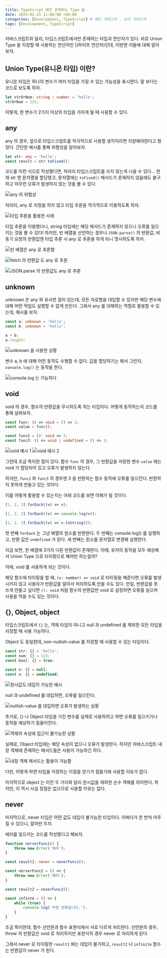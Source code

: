 ```yaml
---
title: TypeScript 에만 존재하는 Type 들
date: 2025-02-25 11:00:00 +09:00
categories: [Development, TypeScript] # 메인 카테고리 , 보조 카테고리
tags: [Development, TypeScript]
---
```


자바스크립트와 달리, 타입스크립트에서만 존재하는 타입과 연산자가 있다.
바로 Union Type 을 지정할 때 사용하는 연산자인 |(파이프 연산자)인데, 이번엔 이들에 대해 알아보자.

## Union Type(유니온 타입) 이란?

유니온 타입은 하나의 변수가 여러 타입을 가질 수 있는 가능성을 표시한다.
말 보다는 코드로 보도록 하자.

```ts
let strOrNum: string | number = 'hello';
strOrNum = 123;
```

이렇게, 한 변수가 2가지 이상의 타입을 가지게 될 때 사용할 수 있다.

## any

any 의 경우, 앞으로 타입스크립트를 적극적으로 사용할 생각이라면 지양해야한다고 했었다.
간단한 예시를 통해 위험성을 알아보자.

```ts
let str: any = 'hello';
const result = str.toFixed();
```

코드를 이런 식으로 작성했다면, 차라리 타입스크립트를 쓰지 않는게 나을 수 있다...
현재 str 엔 문자열을 할당했고, 문자열에는 `toFixed()` 메서드가 존재하지 않음에도 불구하고 아무런 오류가 발생하지 않는 것을 볼 수 있다.

![any 의 위험성](../assets/img/posts/2025-02-25-TS-typing-3.png)

차라리, any 로 지정을 하지 않고 타입 추론을 적극적으로 이용하도록 하자.

![타입 추론을 활용한 사레](../assets/img/posts/2025-02-25-TS-typing-3-1.png)

타입 추론을 이용했더니, string 타입에는 해당 메서드가 존재하지 않으니 오류를 일으키는 것을 볼 수 있다!
하지만, 빈 배열을 선언하는 경우나 `JSON.parse()` 의 반환값, 비동기 요청의 반환값엔 타입 추론 시 any 로 추론을 하게 되니 명시하도록 하자.

![빈 배열은 any 로 추론함](../assets/img/posts/2025-02-25-TS-typing-3-2.png)

![fetch 의 반환값 도 any 로 추론](../assets/img/posts/2025-02-25-TS-typing-3-3.png)

![JSON.parse 의 반환값도 any 로 추론](../assets/img/posts/2025-02-25-TS-typing-3-4.png)

## unknown

unknown 은 any 와 유사한 점이 있는데, 모든 자료형을 대입할 수 있지만 해당 변수에 대해 어떤 작업도 실행할 수 없게 만든다.
그래서 any 를 대체하는 역할로 활용할 수 있는데, 예시를 보자.

```ts
const a: unknown = 'hello';
const b: unknown = 'hello';

a + b;
a.length;
```

![unknown 을 사용한 상황](../assets/img/posts/2025-02-25-TS-typing-3-5.png)

변수 a, b 에 대해 어떤 동작도 수행할 수 없다.
값을 할당하기는 해서 그런지, `console.log()` 는 동작을 한다.

![console.log 는 가능하다](../assets/img/posts/2025-02-25-TS-typing-3-6.png)

## void

void 의 경우, 함수의 반환값을 무시하도록 하는 타입이다.
어떻게 동작하는지 코드를 통해 살펴보자.

```ts
const func: () => void = () => 3;
const value = func();

const func2 = (): void => 3;
const func3: () => void | undefined = () => 3;
```
![void 예시 1](../assets/img/posts/2025-02-25-TS-typing-3-8.png)
![void 예시 2](../assets/img/posts/2025-02-25-TS-typing-3-7.png)

그런데 조금 특이한 점이 있다.
함수 `func` 의 경우, 그 반환값을 저장한 변수 `value` 에는 void 가 할당되어 있고 오류가 발생하지 않는다.

하지만, `func2` 와 `func3` 의 경우엔 3 을 반환하는 함수 동작에 오류를 일으킨다.
반환하지 못하게 만들고 있는 것이다.

이를 어떻게 활용할 수 있는지는 아래 코드를 보면 이해가 될 것이다.

```ts
[1, 2, 3].forEach((v) => v);

[1, 2, 3].forEach((v) => console.log(v));

[1, 2, 3].forEach((v) => v.toString());
```

첫 번째 `forEach` 는 그냥 배열의 원소를 반환한다.
두 번째는 console.log() 를 실행하고, 반환 값은 `undefined` 가 된다.
세 번째는 원소를 문자열로 변경해 실행한다.

지금 보면, 한 배열에 3가지 다른 반환값이 존재한다. 이때, 유저의 동작을 모두 예상해서 Union Type 으로 타이핑으로 해야만 하는걸까?

이때, void 를 사용하게 되는 것이다.

해당 함수에 타이핑을 할 때, `(v: number) => void` 로 타이핑을 해준다면 오류를 발생시키지 않고 사용자가 반환값을 알아서 처리하도록 만들 수도 있다.
만일, 반환값을 못 쓰게 만들고 싶다면 `(): void` 처럼 함수의 반환값만 void 로 설정하면 오류를 일으켜 사용을 막을 수도 있는 것이다.

## {}, Object, object

타입스크립트에서 `{}` 는, 객체 타입이 아니고 null 과 undefined 를 제외한 모든 타입을 지정할 때 사용 가능하다.

Object 도 동일한데, non-nullish-value 를 저장할 때 사용할 수 있는 타입이다.

```ts
const str: {} = 'hello';
const num: {} = 123;
const bool: {} = true;

const n: {} = null;
const u: {} = undefined;
```

![원시값도 대입이 가능한 예시](../assets/img/posts/2025-02-25-TS-typing-3-9.png)

null 과 undefined 를 대입하면, 오류를 일으킨다.

![nullish-value 를 대입하면 오류가 발생하는 상황](../assets/img/posts/2025-02-25-TS-typing-3-10.png)

추가로, {} 나 Object 타입을 가진 변수를 실제로 사용하려고 하면 오류를 일으키거나 동작을 예상하기 힘들어진다.

![객체의 속성에 접근이 불가능한 상황](../assets/img/posts/2025-02-25-TS-typing-3-11.png)

실제로, Object 타입에는 해당 속성이 없으니 오류가 발생한다.
하지만 자바스크립트 내장 객체에 존재하는 메서드들은 사용이 가능하긴 하다.

![내장 객체 메서드는 활용이 가능함](../assets/img/posts/2025-02-25-TS-typing-3-12.png)

다만, 이렇게 하면 타입을 지정하는 이점을 얻기가 힘들기에 사용할 이유가 없다.

마지막으로 object 는 이전 두 가지와 달리 원시값을 제외한 순수 객체를 의미한다.
하지만, 이 역시 사실 장점은 없으므로 사용할 이유는 없다.

## never

마지막으로, never 타입은 어떤 값도 대입이 불가능한 타입이다.
어쩌다가 한 번씩 마주칠 수 있으니, 알아만 두자.

에러를 일으키는 코드를 작성했다고 해보자.

```ts
function nerverFunc1() {
    throw new Error('에러');
}

const result1: never = neverFunc1();

const nerverFunc2 = () => {
    throw new Error('에러');
}

const result2 = neverFunc2();

const infinte = () => {
    while (true) {
        console.log('무한 반복입니다.');
    }
}
```

조금 특이한데, 함수 선언문과 함수 표현식에서 서로 다르게 처리한다.
선언문의 경우, throw 의 반환값은 void 로 처리하지만 표현식의 경우 never 로 처리하게 된다.

그래서 never 로 타이핑한 `result1` 에는 대입이 불가하고, `result2` 나 `infinite` 함수는 반환값이 never 가 된다.
